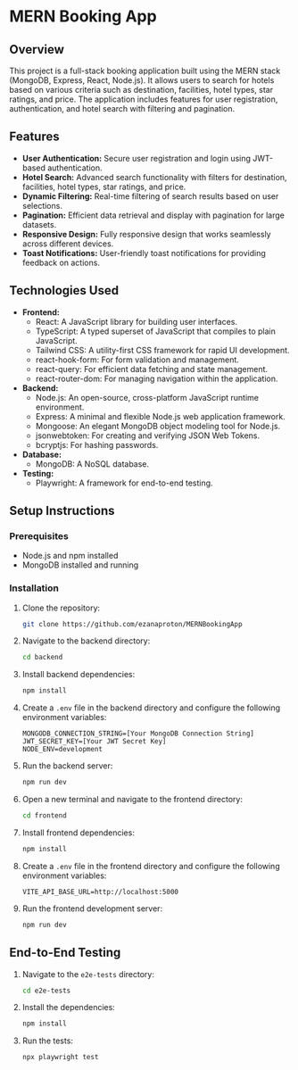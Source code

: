 # MERN Booking App

## Overview

This project is a full-stack booking application built using the MERN stack (MongoDB, Express, React, Node.js). It allows users to search for hotels based on various criteria such as destination, facilities, hotel types, star ratings, and price. The application includes features for user registration, authentication, and hotel search with filtering and pagination.

## Features

-   **User Authentication:** Secure user registration and login using JWT-based authentication.
-   **Hotel Search:** Advanced search functionality with filters for destination, facilities, hotel types, star ratings, and price.
-   **Dynamic Filtering:** Real-time filtering of search results based on user selections.
-   **Pagination:** Efficient data retrieval and display with pagination for large datasets.
-   **Responsive Design:** Fully responsive design that works seamlessly across different devices.
-   **Toast Notifications:** User-friendly toast notifications for providing feedback on actions.

## Technologies Used

-   **Frontend:**
    -   React: A JavaScript library for building user interfaces.
    -   TypeScript: A typed superset of JavaScript that compiles to plain JavaScript.
    -   Tailwind CSS: A utility-first CSS framework for rapid UI development.
    -   react-hook-form: For form validation and management.
    -   react-query: For efficient data fetching and state management.
    -   react-router-dom: For managing navigation within the application.
-   **Backend:**
    -   Node.js: An open-source, cross-platform JavaScript runtime environment.
    -   Express: A minimal and flexible Node.js web application framework.
    -   Mongoose: An elegant MongoDB object modeling tool for Node.js.
    -   jsonwebtoken: For creating and verifying JSON Web Tokens.
    -   bcryptjs: For hashing passwords.
-   **Database:**
    -   MongoDB: A NoSQL database.
-   **Testing:**
    -   Playwright: A framework for end-to-end testing.

## Setup Instructions

### Prerequisites

-   Node.js and npm installed
-   MongoDB installed and running

### Installation

1.  Clone the repository:

    ```sh
    git clone https://github.com/ezanaproton/MERNBookingApp
    ```

2.  Navigate to the backend directory:

    ```sh
    cd backend
    ```

3.  Install backend dependencies:

    ```sh
    npm install
    ```

4.  Create a `.env` file in the backend directory and configure the following environment variables:

    ```
    MONGODB_CONNECTION_STRING=[Your MongoDB Connection String]
    JWT_SECRET_KEY=[Your JWT Secret Key]
    NODE_ENV=development
    ```

5.  Run the backend server:

    ```sh
    npm run dev
    ```

6.  Open a new terminal and navigate to the frontend directory:

    ```sh
    cd frontend
    ```

7.  Install frontend dependencies:

    ```sh
    npm install
    ```

8.  Create a `.env` file in the frontend directory and configure the following environment variables:

    ```
    VITE_API_BASE_URL=http://localhost:5000
    ```

9.  Run the frontend development server:

    ```sh
    npm run dev
    ```

## End-to-End Testing

1.  Navigate to the `e2e-tests` directory:

    ```sh
    cd e2e-tests
    ```

2.  Install the dependencies:

    ```sh
    npm install
    ```

3.  Run the tests:

    ```sh
    npx playwright test
    ```
